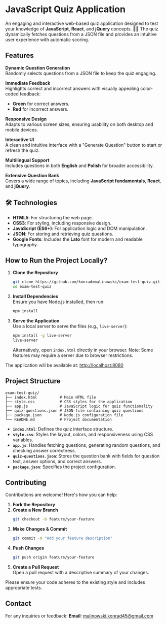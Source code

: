 # JavaScript Quiz Application

An engaging and interactive web-based quiz application designed to test your knowledge of **JavaScript**, **React**, and **jQuery** concepts. 🧠💡 The quiz dynamically fetches questions from a JSON file and provides an intuitive user experience with automatic scoring.



## Features

**Dynamic Question Generation**  
Randomly selects questions from a JSON file to keep the quiz engaging.

**Immediate Feedback**  
Highlights correct and incorrect answers with visually appealing color-coded feedback:  
- **Green** for correct answers.  
- **Red** for incorrect answers.

**Responsive Design**  
Adapts to various screen sizes, ensuring usability on both desktop and mobile devices.

**Interactive UI**  
A clean and intuitive interface with a "Generate Question" button to start or refresh the quiz.

**Multilingual Support**  
Includes questions in both **English** and **Polish** for broader accessibility.

**Extensive Question Bank**  
Covers a wide range of topics, including **JavaScript fundamentals**, **React**, and **jQuery**.



## 🛠️ Technologies

- **HTML5**: For structuring the web page.  
- **CSS3**: For styling, including responsive design.  
- **JavaScript (ES6+)**: For application logic and DOM manipulation.  
- **JSON**: For storing and retrieving quiz questions.  
- **Google Fonts**: Includes the **Lato** font for modern and readable typography.



## How to Run the Project Locally?

1. **Clone the Repository**  
   ```bash
   git clone https://github.com/konradxmalinowski/exam-test-quiz.git
   cd exam-test-quiz
   ```

2. **Install Dependencies**  
   Ensure you have Node.js installed, then run:
   ```bash
   npm install
   ```

3. **Serve the Application**  
   Use a local server to serve the files (e.g., `live-server`):  
   ```bash
   npm install -g live-server
   live-server
   ```
   Alternatively, open `index.html` directly in your browser. Note: Some features may require a server due to browser restrictions.

The application will be available at: [http://localhost:8080](http://localhost:8080)



## Project Structure

```
exam-test-quiz/
├── index.html          # Main HTML file
├── style.css           # CSS styles for the application
├── app.js              # JavaScript logic for quiz functionality
├── quiz-questions.json # JSON file containing quiz questions
├── package.json        # Node.js configuration file
└── README.md           # Project documentation
```

- **`index.html`**: Defines the quiz interface structure.  
- **`style.css`**: Styles the layout, colors, and responsiveness using CSS variables.  
- **`app.js`**: Handles fetching questions, generating random questions, and checking answer correctness.  
- **`quiz-questions.json`**: Stores the question bank with fields for question text, answer options, and correct answers.  
- **`package.json`**: Specifies the project configuration.



## Contributing

Contributions are welcome! Here's how you can help:  

1. **Fork the Repository**  
2. **Create a New Branch**  
   ```bash
   git checkout -b feature/your-feature
   ```
3. **Make Changes & Commit**  
   ```bash
   git commit -m "Add your feature description"
   ```
4. **Push Changes**  
   ```bash
   git push origin feature/your-feature
   ```
5. **Create a Pull Request**  
   Open a pull request with a descriptive summary of your changes.

Please ensure your code adheres to the existing style and includes appropriate tests.

## Contact

For any inquiries or feedback:
 **Email**: [malinowski.konrad45@gmail.com](mailto:malinowski.konrad45@gmail.com)
